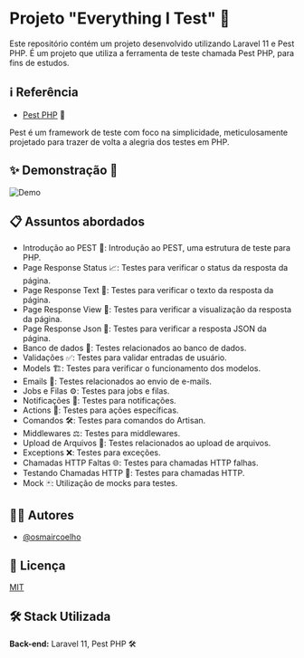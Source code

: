 # Projeto "Everything I Test" 👋

Este repositório contém um projeto desenvolvido utilizando Laravel 11 e Pest PHP. É um projeto que utiliza a ferramenta
de teste chamada Pest PHP, para fins de estudos.

## ℹ️ Referência

- [Pest PHP](https://pestphp.com/) 🐛

Pest é um framework de teste com foco na simplicidade, meticulosamente projetado para trazer de volta a alegria dos
testes em PHP.

## ✨ Demonstração 🎥

![Demo](https://github.com/osmaircoelho/everything-i-test/blob/feature/readme/public/demoProject.gif)

## 📋 Assuntos abordados

- Introdução ao PEST 🐛: Introdução ao PEST, uma estrutura de teste para PHP.
- Page Response Status 📈: Testes para verificar o status da resposta da página.
- Page Response Text 📝: Testes para verificar o texto da resposta da página.
- Page Response View 👀: Testes para verificar a visualização da resposta da página.
- Page Response Json 📄: Testes para verificar a resposta JSON da página.
- Banco de dados 💾: Testes relacionados ao banco de dados.
- Validações ✅: Testes para validar entradas de usuário.
- Models 🏗️: Testes para verificar o funcionamento dos modelos.
- Emails 📧: Testes relacionados ao envio de e-mails.
- Jobs e Filas ⚙️: Testes para jobs e filas.
- Notificações 🔔: Testes para notificações.
- Actions 🎯: Testes para ações específicas.
- Comandos 🛠️: Testes para comandos do Artisan.
- Middlewares ⚖️: Testes para middlewares.
- Upload de Arquivos 📂: Testes relacionados ao upload de arquivos.
- Exceptions ❌: Testes para exceções.
- Chamadas HTTP Faltas 🌐: Testes para chamadas HTTP falhas.
- Testando Chamadas HTTP 📲: Testes para chamadas HTTP.
- Mock 🃏: Utilização de mocks para testes.

## 👨‍💻 Autores

- [@osmaircoelho](https://www.github.com/osmaircoelho)

## 📄 Licença

[MIT](https://choosealicense.com/licenses/mit/)

## 🛠️ Stack Utilizada

**Back-end:** Laravel 11, Pest PHP 🛠️
